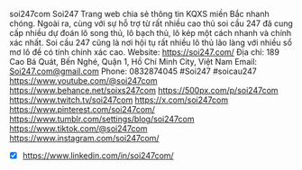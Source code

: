 soi247com
Soi247 Trang web chia sẻ thông tin KQXS miền Bắc nhanh chóng. Ngoài ra, cùng với sự hỗ trợ từ rất nhiều cao thủ soi cầu 247 đã cung cấp nhiều dự đoán lô song thủ, lô bạch thủ, lô kép một cách nhanh và chính xác nhất. Soi cầu 247 cũng là nơi hội tụ rất nhiều lô thủ lão làng với nhiều sổ mơ lô đề có tính chính xác cao.
Website: https://soi247.com/
Địa chỉ: 189 Cao Bá Quát, Bến Nghé, Quận 1, Hồ Chí Minh City, Việt Nam
Email: Soi247.com@gmail.com
Phone: 0832874045
#Soi247 #soicau247 
https://www.youtube.com/@soi247com
https://www.behance.net/soixs247com
https://500px.com/p/soi247com
https://www.twitch.tv/soi247com
https://x.com/soi247com
https://www.pinterest.com/soi247com/
https://www.tumblr.com/settings/blog/soi247com
https://www.tiktok.com/@soi247com
https://www.instagram.com/soi247com/
- [x] https://www.linkedin.com/in/soi247com/